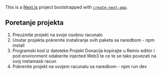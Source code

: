 This is a [Next.js](https://nextjs.org/) project bootstrapped with [`create-next-app`](https://github.com/zeit/next.js/tree/canary/packages/create-next-app).

## Poretanje projekta

1. Preuzmite projekt na svoje osobno racunalo
2. Unutar projekta pokrenite instaliranje svih paketa sa naredbom - npm install
3. Programski kod iz datoteke Projekt Donacija kopirajte u Remix editor i pod environment odaberite injected Web3 te ce te se tako povezati na svoj metamask racun
4. Pokrenite projekt na svojem racunalu sa naredbom - npm run dev
